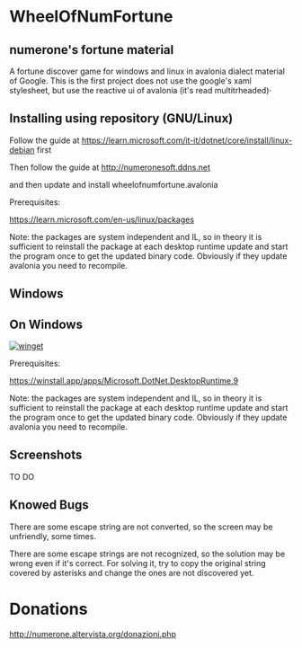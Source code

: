 # WheelOfNumFortune
## numerone's fortune material

A fortune discover game for windows and linux in avalonia dialect material of Google.
This is the first project does not use the google's xaml stylesheet, but use the reactive ui of avalonia (it's read multitrheaded)·


## Installing using repository (GNU/Linux)
Follow the guide at https://learn.microsoft.com/it-it/dotnet/core/install/linux-debian first

Then follow the guide at http://numeronesoft.ddns.net

and then update and install wheelofnumfortune.avalonia

Prerequisites:

https://learn.microsoft.com/en-us/linux/packages

Note: the packages are system independent and IL, so in theory it is sufficient to reinstall the package at each desktop runtime update and start the program once to get the updated binary code.
Obviously if they update avalonia you need to recompile.

## Windows

## On Windows

[![winget](https://user-images.githubusercontent.com/49786146/159123313-3bdafdd3-5130-4b0d-9003-40618390943a.png)](https://marticliment.com/wingetui/share?pid=GiulioSorrentino.wheelofnumfortune.Avalonia&pname=wheelofnumfortune.Avalonia&psource=Winget:%20winget)

Prerequisites:

https://winstall.app/apps/Microsoft.DotNet.DesktopRuntime.9

Note: the packages are system independent and IL, so in theory it is sufficient to reinstall the package at each desktop runtime update and start the program once to get the updated binary code.
Obviously if they update avalonia you need to recompile.


## Screenshots
TO DO

## Knowed Bugs

There are some escape string are not converted, so the screen may be unfriendly, some times.

There are some escape strings are not recognized, so the solution may be wrong even if it's correct. For solving it, try to copy the original string covered by asterisks and change the ones are not discovered yet.

# Donations

http://numerone.altervista.org/donazioni.php
